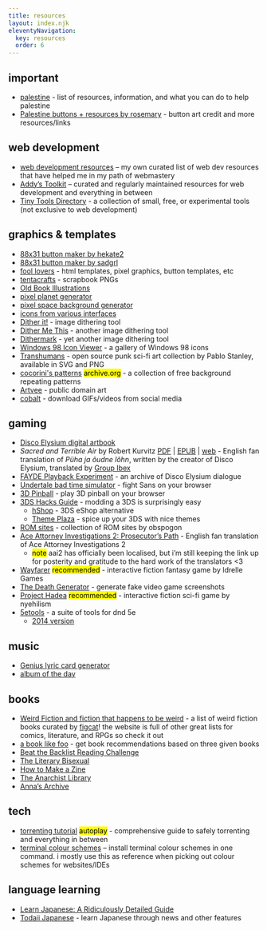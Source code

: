 ```yaml
---
title: resources
layout: index.njk
eleventyNavigation:
  key: resources
  order: 6
---
```



## important

- [palestine](/resources/palestine) - list of resources, information, and what you can do to help palestine
- [Palestine buttons + resources by rosemary](https://hillhouse.neocities.org/journal/notes/palestine) - button art credit and more resources/links


## web development

- [web development resources](/resources/dev) – my own curated list of web dev resources that have helped me in my path of webmastery
- [Addy’s Toolkit](https://toolkit.addy.codes/) – curated and regularly maintained resources for web development and everything in between
- [Tiny Tools Directory](https://tinytools.directory/) - a collection of small, free, or experimental tools (not exclusive to web development)

## graphics & templates

- [88x31 button maker by hekate2](https://hekate2.github.io/buttonmaker/)
- [88x31 button maker by sadgrl](https://sadgrl.online/projects/88x31-button-maker)
- [fool lovers](https://www.foollovers.com/) - html templates, pixel graphics, button templates, etc
- [tentacrafts](https://tentacrafts.neocities.org/) - scrapbook PNGs
- [Old Book Illustrations](https://www.oldbookillustrations.com/)
- [pixel planet generator](https://deep-fold.itch.io/pixel-planet-generator)
- [pixel space background generator](https://deep-fold.itch.io/space-background-generator)
- [icons from various interfaces](https://guidebookgallery.org/icons/components)
- [Dither it!](https://ditherit.com/) - image dithering tool
- [Dither Me This](https://doodad.dev/dither-me-this/) - another image dithering tool
- [Dithermark](https://app.dithermark.com) - yet another image dithering tool
- [Windows 98 Icon Viewer](https://win98icons.alexmeub.com/) - a gallery of Windows 98 icons
- [Transhumans](https://www.transhumans.xyz/) - open source punk sci-fi art collection by Pablo Stanley, available in SVG and PNG
- [cocorini's patterns](https://web.archive.org/web/20190320091308/https://cocorini.tumblr.com/patterns) <mark>archive\.org</mark> - a collection of free background repeating patterns
- [Artvee](https://artvee.com/) - public domain art
- [cobalt](https://cobalt.tools/) - download GIFs/videos from social media

## gaming

- [Disco Elysium digital artbook](https://drive.google.com/file/d/1yYCZbQGiBqSOEDJOvxdk7GkEBOioo0IL/view)
- *Sacred and Terrible Air* by Robert Kurvitz [PDF](https://drive.google.com/file/d/10hNiOLPy_xGX5VSnNp0fTx6aU5NHPhBX/view?usp=drivesdk) | [EPUB](https://drive.google.com/file/d/1XjBapU74VKRoC9BYk1lwhG8HeveQpVvS/view?usp=drivesdk) | [web](https://suricrasia.online/elysium/) - English fan translation of *Püha ja õudne lõhn*, written by the creator of Disco Elysium, translated by [Group Ibex](https://www.reddit.com/r/DiscoElysium/comments/13e4tle/sacred_and_terrible_air_püha_ja_õudne_lõhn_full/?utm_source=share&utm_medium=web2x&context=3)
- [FAYDE Playback Experiment](http://fayde.co.uk/) - an archive of Disco Elysium dialogue
- [Undertale bad time simulator](https://jcw87.github.io/c2-sans-fight/) - fight Sans on your browser
- [3D Pinball](https://alula.github.io/SpaceCadetPinball/) - play 3D pinball on your browser
- [3DS Hacks Guide](https://3ds.hacks.guide/) - modding a 3DS is surprisingly easy
  - [hShop](https://hshop.erista.me/) - 3DS eShop alternative
  - [Theme Plaza](https://themeplaza.art/themes) - spice up your 3DS with nice themes
- [ROM sites](https://obspogon.neocities.org/megacol/kits/roms/) - collection of ROM sites by obspogon
- [Ace Attorney Investigations 2: Prosecutor’s Path](https://gbatemp.net/threads/ace-attorney-investigation-2-prosecutors-path-final-release.367451/) - English fan translation of Ace Attorney Investigations 2
  - <mark>note</mark> aai2 has officially been localised, but i’m still keeping the link up for posterity and gratitude to the hard work of the translators <3
- [Wayfarer](https://idrellegames.itch.io/wayfarer) <mark class="primary">recommended</mark> - interactive fiction fantasy game by Idrelle Games
- [The Death Generator](https://deathgenerator.com/#gallery) - generate fake video game screenshots
- [Project Hadea](https://nyehilism.itch.io/project-hadea) <mark class="primary">recommended</mark> - interactive fiction sci-fi game by nyehilism
- [5etools](https://5e.tools/) - a suite of tools for dnd 5e
  - [2014 version](https://2014.5e.tools/)

## music

- [Genius lyric card generator](https://ehmorris.com/lyriccardgenerator/tool/)
- [album of the day](https://albumoftheday.versary.town/)

## books

- [Weird Fiction and fiction that happens to be weird](https://figcat.com/lists/weird-fiction-and-fiction-that-happens-to-be-weird/) - a list of weird fiction books curated by [figcat](https://figcat.com/)! the website is full of other great lists for comics, literature, and RPGs so check it out
- [a book like foo](https://abooklike.foo/) - get book recommendations based on three given books
- [Beat the Backlist Reading Challenge](https://austinedecker.com/beat-the-backlist/)
- [The Literary Bisexual](https://theliterarybisexual.neocities.org/)
- [How to Make a Zine](https://www.rookiemag.com/2012/05/how-to-make-a-zine/)
- [The Anarchist Library](https://theanarchistlibrary.org/special/index)
- [Anna’s Archive](https://annas-archive.org/)

## tech

- [torrenting tutorial](https://easyussr.neocities.org/torrenting) <mark class="warning">autoplay</mark> - comprehensive guide to safely torrenting and everything in between
- [terminal colour schemes](https://gogh-co.github.io/Gogh/) – install terminal colour schemes in one command. i mostly use this as reference when picking out colour schemes for websites/IDEs

## language learning

- [Learn Japanese: A Ridiculously Detailed Guide](https://www.tofugu.com/learn-japanese/)
- [Todaii Japanese](https://easyjapanese.net/) - learn Japanese through news and other features